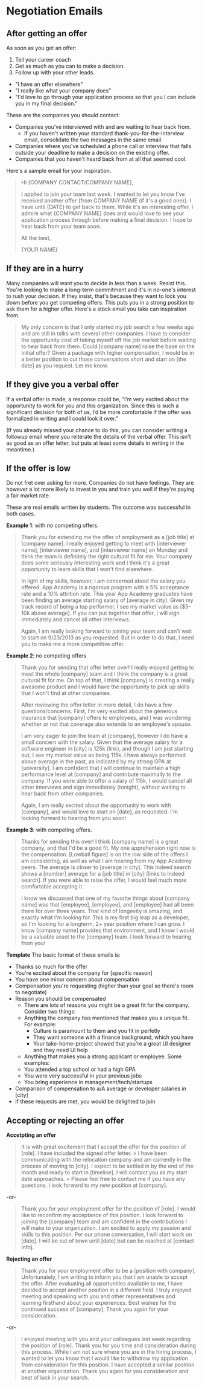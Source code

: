 # Negotiation Emails

## After getting an offer

As soon as you get an offer:

1. Tell your career coach
2. Get as much as you can to make a decision.
3. Follow up with your other leads.
  * "I have an offer elsewhere"
  * "I really like what your company does"
  * "I'd love to go through your application process so that you I can include you in my final decision."

These are the companies you should contact:

* Companies you've interviewed with and are waiting to hear back from.
  * If you haven't written your standard thank-you-for-the-interview
  email, consolidate the two messages in the same email.
* Companies where you've scheduled a phone call or interview that falls
outside your deadline to make a decision on the existing offer.
* Companies that you haven't heard back from at all that seemed cool.

Here's a sample email for your inspiration.

> Hi {COMPANY CONTACT/COMPANY NAME},
>
> I applied to join your team last week. I wanted to let you know I've
> received another offer {from COMPANY NAME (if it's a good one)}. I
> have until {DATE} to get back to them. While it's an interesting offer,
> I admire what {COMPANY NAME} does and would love to see your application
> process through before making a final decision. I hope to hear back from
> your team soon.
>
> All the best,
>
> {YOUR NAME}

## If they are in a hurry

Many companies will want you to decide in less than a week. Resist this.
You're looking to make a long-term commitment and it's in no-one's
interest to rush your decision. If they insist, that's because they
want to lock you down before you get competing offers. This puts you in
a strong position to ask them for a higher offer. Here's a stock email
you take can inspiration from.

> My only concern is that I only started my job search a few weeks ago
> and am still in talks with several other companies. I have to consider
> the opportunity cost of taking myself off the job market before
> waiting to hear back from them. Could [company name] raise the base on
> the initial offer? Given a package with higher compensation, I would
> be in a better position to cut those conversations short and start on
> [the date] as you request. Let me know.

## If they give you a verbal offer 

 If a verbal offer is made, a response could be, “I’m very excited about the opportunity to work for you and this organization. Since this is such a significant decision for both of us, I’d be more comfortable if the offer was formalized in writing and I could look it over.”  
 
 (If you already missed your chance to do this, you can consider writing a followup email where you reiterate the details of the verbal offer.  This isn't as good as an offer letter, but puts at least some details in writing in the meantime.)


## If the offer is low

Do not fret over asking for more. Companies do not have feelings. They
are however a lot more likely to invest in you and train you well if
they're paying a fair market rate.

These are real emails written by students. The outcome was successful in
both cases.

**Example 1**: with no competing offers.

> Thank you for extending me the offer of employment as a [job title] at
> [company name]. I really enjoyed getting to meet with [interviewer
> name], [interviewer name], and [interviewer name] on Monday and think
> the team is definitely the right cultural fit for me. Your company
> does some seriously interesting work and I think it's a great
> opportunity to learn skills that I won't find elsewhere.
>
> In light of my skills, however, I am concerned about the salary you
> offered. App Academy is a rigorous program with a 5% acceptance rate
> and a 10% attrition rate. This year App Academy graduates have been
> finding an average starting salary of [average in city]. Given my
> track record of being a top performer, I see my market value as
> [$5-10k above average]. If you can put together that offer, I will
> sign immediately and cancel all other interviews.
>
> Again, I am really looking forward to joining your team and can't wait
> to start on 9/23/2013 as you requested. But in order to do that, I
> need you to make me a more competitive offer.

**Example 2**: no competing offers

> Thank you for sending that offer letter over! I really enjoyed getting to meet the whole [company] team and I think the 
> company is a great cultural fit for me. On top of that, I think [company] is creating a really awesome product and I 
> would have the opportunity to pick up skills that I won't find at other companies.
> 
> After reviewing the offer letter in more detail, I do have a few questions/concerns. First, I'm very excited about the 
> generous insurance that [company] offers to employees, and I was wondering whether or not that coverage also extends to 
> an employee's spouse. 
> 
> I am very eager to join the team at [company], however I do have a small concern with the salary. Given that the average
> salary for a software engineer in [city] is 125k (link), and though I am just starting out, I see my market value
> as being 115k. I have always performed above average in the past, as indicated by my strong GPA at [university]. I am 
> confident that I will continue to maintain a high performance level at [company] and  contribute maximally to the
> company. If you were able to offer a salary of 115k, I would cancel all other interviews and sign immediately 
> (tonight), without waiting to hear back from other companies.
> 
> Again, I am really excited about the opportunity to work with [company], and would love to start on [date], as
> requested. I'm looking forward to hearing from you soon!


**Example 3**: with competing offers.

> Thanks for sending this over! I think [company name] is a great
> company, and that I'd be a good fit. My one apprehension right now is
> the compensation. [Lowball figure] is on the low side of the offers I
> am considering, as well as what I am hearing from my App Academy
> peers. The average is closer to [average in city]. This Indeed search
> shows a [number] average for a [job title] in [city] [links to
> Indeed search]. If you were able to raise the offer, I would feel much
> more comfortable accepting it.
>
> I know we discussed that one of my favorite things about [company
> name] was that [employee], [employee], and [employee] had all been
> there for over three years. That kind of longevity is amazing, and
> exactly what I'm looking for. This is my first big leap as a
> developer, so I'm looking for a longterm, 2+ year position where I can
> grow. I know [company name] provides that environment, and I know I
> would be a valuable asset to the [company] team. I look forward to
> hearing from you!

**Template**
The basic format of these emails is:
* Thanks so much for the offer
* You're excited about the company for [specific reason]
* You have one minor concern about compensation
* Compensation you're requesting (higher than your goal so there's room to negotiate)
* Reason you should be compensated
  * There are lots of reasons you might be a great fit for the company. Consider two things:   
   * Anything the company has mentioned that makes you a unique fit.  For example:
     * Culture is paramount to them and you fit in perfetly
     * They want someone with a finance background, which you have
     * Your take-home-project showed that you're a great UI designer and they need UI help
   * Anything that makes you a strong applicant or employee.  Some examples:
    * You attended a top school or had a high GPA
    * You were very successful in your previous jobs
    * You bring experience in management/tech/startups 
* Comparison of compensation to a/A average or developer salaries in [city]
* If these requests are met, you would be delighted to join




## Accepting or rejecting an offer

**Accetpting an offer**

> It is with great excitement that I accept the offer for the position of [role]. I have included the signed offer letter. > I have been communicating with the relocation company and am currently in the process of moving to [city]. I expect to
> be settled in by the end of the month and ready to start in [timeline]. I will contact you as my start date approaches. > Please feel free to contact me if you have any questions. I look forward to my new position at [company]. 

-or-

> Thank you for your employment offer for the position of [role]. I would like to reconfirm my acceptance of this
> position. I look forward to joining the [company] team and am confident in the contributions I will make to your
> organization. I am excited to apply my passion and skills to this position. Per our phone conversation, I will start 
> work on [date]. I will be out of town until [date] but can be reached at [contact info]. 


**Rejecting an offer**

> Thank you for your employment offer to be a [position with company]. Unfortunately, I am writing to inform you that I am
> unable to accept the offer. After evaluating all opportunities available to me, I have decided to accept another 
> position in a different field. I truly enjoyed meeting and speaking with you and other representatives and learning
> firsthand about your experiences. Best wishes for the continued success of [company]. Thank you again for your
> consideration. 

-or-
 
> I enjoyed meeting with you and your colleagues last week regarding the position of [role]. Thank you for you time and
> consideration during this process. While I am not sure where you are in the hiring process, I wanted to let you know
> that I would like to withdraw my application from consideration for this position. I have accepted a similar position at
> another organization. Thank you again for you consideration and best of luck in your search. 

